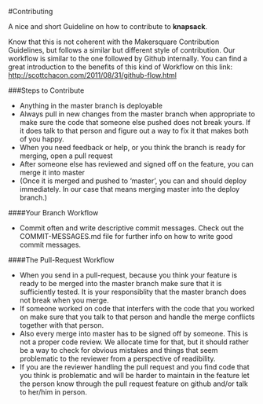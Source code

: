 #Contributing

A nice and short Guideline on how to contribute to **knapsack**. 

Know that this is not coherent with the Makersquare Contribution Guidelines, but follows a similar but different style of contribution. Our workflow is similar to the one followed by Github internally. You can find a great introduction to the benefits of this kind of Workflow on this link: <http://scottchacon.com/2011/08/31/github-flow.html>



###Steps to Contribute

- Anything in the master branch is deployable
- Always pull in new changes from the master branch when appropriate to make sure the code that someone else pushed does not break yours. If it does talk to that person and figure out a way to fix it that makes both of you happy.
- When you need feedback or help, or you think the branch is ready for merging, open a pull request
- After someone else has reviewed and signed off on the feature, you can merge it into master
- (Once it is merged and pushed to ‘master’, you can and should deploy immediately. In our case that means merging master into the deploy branch.)

####Your Branch Workflow

- Commit often and write descriptive commit messages. Check out the COMMIT-MESSAGES.md file for further info on how to write good commit messages.

####The Pull-Request Workflow

- When you send in a pull-request, because you think your feature is ready to be merged into the master branch make sure that it is sufficiently tested. It is your responsiblity that the master branch does not break when you merge. 
- If someone worked on code that interfers with the code that you worked on make sure that you talk to that person and handle the merge conflicts together with that person.
- Also every merge into master has to be signed off by someone. This is not a proper code review. We allocate time for that, but it should rather be a way to check for obvious mistakes and things that seem problematic to the reviewer from a perspective of readibility.
- If you are the reviewer handling the pull request and you find code that you think is problematic and will be harder to maintain in the feature let the person know through the pull request feature on github and/or talk to her/him in person.



